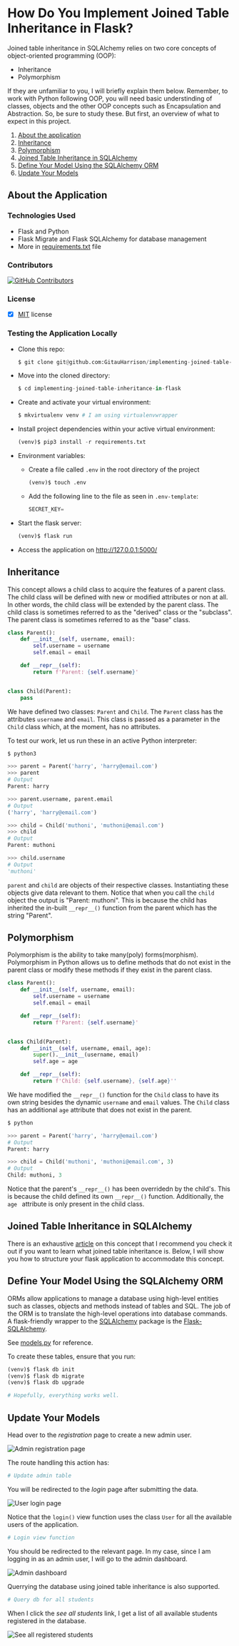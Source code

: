 # How Do You Implement Joined Table Inheritance in Flask?

Joined table inheritance in SQLAlchemy relies on two core concepts of object-oriented programming (OOP):

- Inheritance
- Polymorphism

If they are unfamiliar to you, I will briefly explain them below. Remember, to work with Python following OOP, you will need basic understinding of classes, objects and the other OOP concepts such as Encapsulation and Abstraction. So, be sure to study these. But first, an overview of what to expect in this project.

1. [About the application](#about-the-application)
2. [Inheritance](#inheritance)
3. [Polymorphism](#polymorphism)
4. [Joined Table Inheritance in SQLAlchemy](#joined-table-inheritance-in-sqlalchemy)
5. [Define Your Model Using the SQLAlchemy ORM](#define-your-model-using-the-sqlalchemy-orm)
6. [Update Your Models](#update-your-models)

## About the Application
### Technologies Used

- Flask and Python
- Flask Migrate and Flask SQLAlchemy for database management
- More in [requirements.txt](requirements.txt) file

### Contributors

[![GitHub Contributors](https://img.shields.io/github/contributors/GitauHarrison/implementing-joined-table-inheritance-in-flask)](https://github.com/GitauHarrison/implementing-joined-table-inheritance-in-flask/graphs/contributors)


### License

- [x] [MIT](LICENCE) license


### Testing the Application Locally

* Clone this repo:
  ```python
  $ git clone git@github.com:GitauHarrison/implementing-joined-table-inheritance-in-flask.git
  ```

* Move into the cloned directory:

  ```python
  $ cd implementing-joined-table-inheritance-in-flask
  ```

* Create and activate your virtual environment:

  ```python
  $ mkvirtualenv venv # I am using virtualenvwrapper
  ```

* Install project dependencies within your active virtual environment:

  ```python
  (venv)$ pip3 install -r requirements.txt
  ```

* Environment variables:
    * Create a file called `.env` in the root directory of the project
      ```python
      (venv)$ touch .env
      ```
    * Add the following line to the file as seen in `.env-template`:
      ```python
      SECRET_KEY=
      ```

* Start the flask server:

  ```python
  (venv)$ flask run
  ```

* Access the application on http://127.0.0.1:5000/

## Inheritance

This concept allows a child class to acquire the features of a parent class. The child class will be defined with new or modified attributes or non at all. In other words, the child class will be extended by the parent class. The child class is sometimes referred to as the "derived" class or the "subclass". The parent class is sometimes referred to as the "base" class.

```python
class Parent():
    def __init__(self, username, email):
        self.username = username
        self.email = email

    def __repr__(self):
        return f'Parent: {self.username}'


class Child(Parent):
    pass
```

We have defined two classes: `Parent` and `Child`. The `Parent` class has the attributes `username` and `email`. This class is passed as a parameter in the `Child` class which, at the moment, has no attributes.

To test our work, let us run these in an active Python interpreter:

```python
$ python3

>>> parent = Parent('harry', 'harry@email.com')
>>> parent
# Output
Parent: harry

>>> parent.username, parent.email
# Output
('harry', 'harry@email.com')

>>> child = Child('muthoni', 'muthoni@email.com')
>>> child
# Output
Parent: muthoni

>>> child.username
# Output
'muthoni'
```

`parent` and `child` are objects of their respective classes. Instantiating these objects give data relevant to them. Notice that when you call the `child` object the output is "Parent: muthoni". This is because the child has inherited the in-built `__repr__()` function from the parent which has the string "Parent".

## Polymorphism

Polymorphism is the ability to take many(poly) forms(morphism). Polymorphism in Python allows us to define methods that do not exist in the parent class or modify these methods if they exist in the parent class.

```python
class Parent():
    def __init__(self, username, email):
        self.username = username
        self.email = email

    def __repr__(self):
        return f'Parent: {self.username}'


class Child(Parent):
    def __init__(self, username, email, age):
        super().__init__(username, email)
        self.age = age

    def __repr__(self):
        return f'Child: {self.username}, {self.age}''
```

We have modified the `__repr__()` function for the `Child` class to have its own string besides the dynamic `username` and `email` values. The `Child` class has an additional `age` attribute that does not exist in the parent.

```python
$ python

>>> parent = Parent('harry', 'harry@email.com')
# Output
Parent: harry

>>> child = Child('muthoni', 'muthoni@email.com', 3)
# Output
Child: muthoni, 3
```

Notice that the parent's `__repr__()` has been overridedn by the child's. This is because the child defined its own `__repr__()` function. Additionally, the `age ` attribute is only present in the child class.


## Joined Table Inheritance in SQLAlchemy

There is an exhaustive [article](https://github.com/GitauHarrison/notes/blob/master/databases/joined_table_inheritance.md) on this concept that I recommend you check it out if you want to learn what joined table inheritance is. Below, I will show you how to structure your flask application to accommodate this concept.

## Define Your Model Using the SQLAlchemy ORM

ORMs allow applications to manage a database using high-level entities such as classes, objects and methods instead of tables and SQL. The job of the ORM is to translate the high-level operations into database commands. A flask-friendly wrapper to the [SQLAlchemy](http://www.sqlalchemy.org/) package is the [Flask-SQLAlchemy](http://packages.python.org/Flask-SQLAlchemy).

See [models.py](/app/models.py) for reference.

To create these tables, ensure that you run:

```python
(venv)$ flask db init
(venv)$ flask db migrate
(venv)$ flask db upgrade

# Hopefully, everything works well.
```

## Update Your Models

Head over to the _registration_ page to create a new admin user.

![Admin registration page]()

The route handling this action has:

```python
# Update admin table
```

You will be redirected to the _login_ page after submitting the data.

![User login page]()

Notice that the `login()` view function uses the class `User` for all the available users of the application.

```python
# Login view function
```

You should be redirected to the relevant page. In my case, since I am logging in as an admin user, I will go to the admin dashboard.

![Admin dashboard]()

Querrying the database using joined table inheritance is also supported.

```python
# Query db for all students
```

When I click the _see all students_ link, I get a list of all available students registered in the database.

![See all registered students]()
